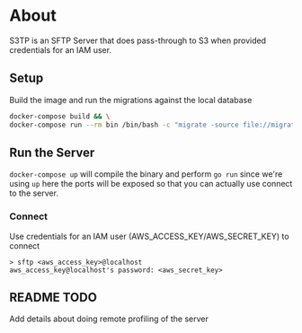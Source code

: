 # About

S3TP is an SFTP Server that does pass-through to S3 when provided credentials for an
IAM user.

## Setup

Build the image and run the migrations against the local database

```bash
docker-compose build && \
docker-compose run --rm bin /bin/bash -c "migrate -source file://migrate -database postgres://postgres:postgres@postgres:5432/postgres?sslmode=disable up"
```

## Run the Server

`docker-compose up` will compile the binary and perform `go run` since we're using `up` here the ports will be exposed so that you can actually use connect to the server.

### Connect

Use credentials for an IAM user (AWS_ACCESS_KEY/AWS_SECRET_KEY) to connect

```
> sftp <aws_access_key>@localhost
aws_access_key@localhost's password: <aws_secret_key>
```

## README TODO

Add details about doing remote profiling of the server
